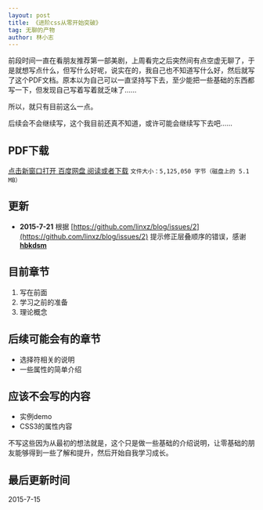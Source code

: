 ```yaml
---
layout: post
title: 《进阶css从零开始突破》
tag: 无聊的产物
author: 林小志
---
```


前段时间一直在看朋友推荐第一部美剧，上周看完之后突然间有点空虚无聊了，于是就想写点什么，但写什么好呢，说实在的，我自己也不知道写什么好，然后就写了这个PDF文档。原本以为自己可以一直坚持写下去，至少能把一些基础的东西都写一下，但发现自己写着写着就乏味了……

所以，就只有目前这么一点。

后续会不会继续写，这个我目前还真不知道，或许可能会继续写下去吧……

## PDF下载

<a href="https://pan.baidu.com/s/1geQzKtl" target="_blank">点击新窗口打开 百度网盘 阅读或者下载</a> `文件大小：5,125,050 字节（磁盘上的 5.1 MB）`

## 更新 

* **2015-7-21** 根据 [https://github.com/linxz/blog/issues/2](https://github.com/linxz/blog/issues/2) 提示修正层叠顺序的错误，感谢 **[hbkdsm](https://github.com/hbkdsm)**

## 目前章节

1. 写在前面
2. 学习之前的准备
3. 理论概念

## 后续可能会有的章节

* 选择符相关的说明
* 一些属性的简单介绍

## 应该不会写的内容

* 实例demo
* CSS3的属性内容

不写这些因为从最初的想法就是，这个只是做一些基础的介绍说明，让零基础的朋友能够得到一些了解和提升，然后开始自我学习成长。

## 最后更新时间
2015-7-15